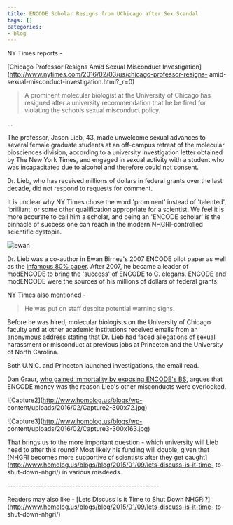 ```yaml
---
title: ENCODE Scholar Resigns from UChicago after Sex Scandal
tags: []
categories:
- blog
---
```

NY Times reports -
<!--more-->

[Chicago Professor Resigns Amid Sexual Misconduct
Investigation](http://www.nytimes.com/2016/02/03/us/chicago-professor-resigns-
amid-sexual-misconduct-investigation.html?_r=0)

> A prominent molecular biologist at the University of Chicago has resigned
after a university recommendation that he be fired for violating the schools
sexual misconduct policy.

...

The professor, Jason Lieb, 43, made unwelcome sexual advances to several
female graduate students at an off-campus retreat of the molecular biosciences
division, according to a university investigation letter obtained by The New
York Times, and engaged in sexual activity with a student who was
incapacitated due to alcohol and therefore could not consent.

Dr. Lieb, who has received millions of dollars in federal grants over the last
decade, did not respond to requests for comment.

It is unclear why NY Times chose the word 'prominent' instead of 'talented',
'brilliant' or some other qualification appropriate for a scientist. We feel
it is more accurate to call him a scholar, and being an 'ENCODE scholar' is
the pinnacle of success one can reach in the modern NHGRI-controlled
scientific dystopia.

![ewan](http://www.homolog.us/blogs/wp-content/uploads/2016/02/ewan.jpg)

Dr. Lieb was a co-author in Ewan Birney's 2007 ENCODE pilot paper as well as
the [infamous 80% paper](http://www.ncbi.nlm.nih.gov/pubmed/22955616). After
2007, he became a leader of modENCODE to bring the 'success' of ENCODE to C.
elegans. ENCODE and modENCODE were the sources of his millions of dollars of
federal grants.

NY Times also mentioned -

> He was put on staff despite potential warning signs.

Before he was hired, molecular biologists on the University of Chicago faculty
and at other academic institutions received emails from an anonymous address
stating that Dr. Lieb had faced allegations of sexual harassment or misconduct
at previous jobs at Princeton and the University of North Carolina.

Both U.N.C. and Princeton launched investigations, the email read.

Dan Graur, [who gained immortality by exposing ENCODE's
BS](http://www.ncbi.nlm.nih.gov/pubmed/23431001), argues that ENCODE money was
the reason Lieb's other misconducts were overlooked.

![Capture2](http://www.homolog.us/blogs/wp-
content/uploads/2016/02/Capture2-300x72.jpg)

![Capture3](http://www.homolog.us/blogs/wp-
content/uploads/2016/02/Capture3-300x163.jpg)

That brings us to the more important question - which university will Lieb
head to after this round? Most likely his funding will double, given that
[NHGRI becomes more supportive of scientists after they get
caught](http://www.homolog.us/blogs/blog/2015/01/09/lets-discuss-is-it-time-
to-shut-down-nhgri/) in various misdeeds.

\------------------------------------------------------

Readers may also like - [Lets Discuss Is it Time to Shut Down
NHGRI?](http://www.homolog.us/blogs/blog/2015/01/09/lets-discuss-is-it-time-
to-shut-down-nhgri/)


